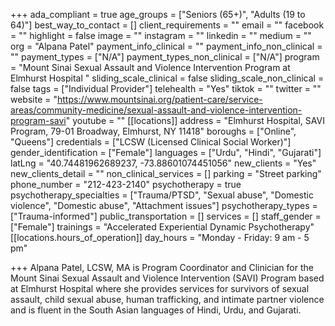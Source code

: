 +++
ada_compliant = true
age_groups = ["Seniors (65+)", "Adults (19 to 64)"]
best_way_to_contact = []
client_requirements = ""
email = ""
facebook = ""
highlight = false
image = ""
instagram = ""
linkedin = ""
medium = ""
org = "Alpana Patel"
payment_info_clinical = ""
payment_info_non_clinical = ""
payment_types = ["N/A"]
payment_types_non_clinical = ["N/A"]
program = "Mount Sinai Sexual Assault and Violence Intervention Program at Elmhurst Hospital "
sliding_scale_clinical = false
sliding_scale_non_clinical = false
tags = ["Individual Provider"]
telehealth = "Yes"
tiktok = ""
twitter = ""
website = "https://www.mountsinai.org/patient-care/service-areas/community-medicine/sexual-assault-and-violence-intervention-program-savi"
youtube = ""
[[locations]]
address = "Elmhurst Hospital, SAVI Program, 79-01 Broadway, Elmhurst, NY 11418"
boroughs = ["Online", "Queens"]
credentials = ["LCSW (Licensed Clinical Social Worker)"]
gender_identification = ["Female"]
languages = ["Urdu", "Hindi", "Gujarati"]
latLng = "40.74481962689237, -73.88601074451056"
new_clients = "Yes"
new_clients_detail = ""
non_clinical_services = []
parking = "Street parking"
phone_number = "212-423-2140"
psychotherapy = true
psychotherapy_specialties = ["Trauma/PTSD", "Sexual abuse", "Domestic violence", "Domestic abuse", "Attachment issues"]
psychotherapy_types = ["Trauma-informed"]
public_transportation = []
services = []
staff_gender = ["Female"]
trainings = "Accelerated Experiential Dynamic Psychotherapy"
[[locations.hours_of_operation]]
day_hours = "Monday - Friday: 9 am - 5 pm"

+++
Alpana Patel, LCSW, MA is Program Coordinator and Clinician for the Mount Sinai Sexual Assault and Violence Intervention (SAVI) Program based at Elmhurst Hospital where she provides services for survivors of sexual assault, child sexual abuse, human trafficking, and intimate partner violence and is fluent in the South Asian languages of Hindi, Urdu, and Gujarati.